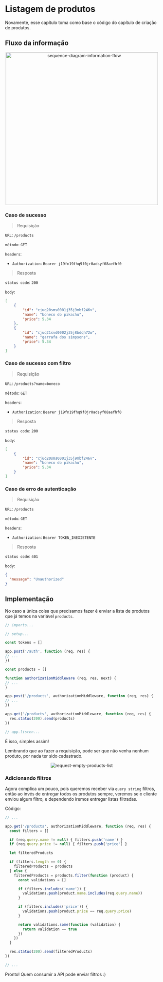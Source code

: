 # Listagem de produtos

Novamente, esse capítulo toma como base o código do capítulo de criação de produtos.

## Fluxo da informação

<p align="center">
  <img src="https://user-images.githubusercontent.com/15306309/56462917-8c863180-63a1-11e9-8c42-cf6e008c2a0d.png" alt="sequence-diagram-information-flow" width="500" />
</p>

### Caso de sucesso
> Requisição

`URL`: `/products`

`método`: `GET`

`headers`:
- `Authorization`: `Bearer j19fn19fhq9f0jr0adsyf08aefhf0`

> Resposta

`status code`: `200`

`body`:
```json
[
    {
        "id": "cjuq20sms0001j35j9mbf246v",
        "name": "boneco do pikachu",
        "price": 5.34
    },
    {
        "id": "cjuq21svd0002j35j8bdqh72w",
        "name": "garrafa dos simpsons",
        "price": 5.34
    }
]
```

### Caso de sucesso com filtro
> Requisição

`URL`: `/products?name=boneco`

`método`: `GET`

`headers`:
- `Authorization`: `Bearer j19fn19fhq9f0jr0adsyf08aefhf0`

> Resposta

`status code`: `200`

`body`:
```json
[
    {
        "id": "cjuq20sms0001j35j9mbf246v",
        "name": "boneco do pikachu",
        "price": 5.34
    }
]
```

### Caso de erro de autenticação
> Requisição

`URL`: `/products`

`método`: `GET`

`headers`:
- `Authorization`: `Bearer TOKEN_INEXISTENTE`

> Resposta

`status code`: `401`

`body`:
```json
{
  "message": "Unauthorized"
}
```

## Implementação

No caso a única coisa que precisamos fazer é enviar a lista de produtos que já temos na variável `products`.

```javascript
// imports...

// setup...

const tokens = []

app.post('/auth', function (req, res) {
// ...
})

const products = []

function authorizationMiddleware (req, res, next) {
// ...
}

app.post('/products', authorizationMiddleware, function (req, res) {
// ...
})

app.get('/products', authorizationMiddleware, function (req, res) {
  res.status(200).send(products)
})

// app.listen...
```

É isso, simples assim!

Lembrando que ao fazer a requisição, pode ser que não venha nenhum produto, por nada ter sido cadastrado.

<p align="center">
  <img src="https://user-images.githubusercontent.com/15306309/56462916-8c863180-63a1-11e9-8996-1d4dfef668ed.png" alt="request-empty-products-list" />
</p>

### Adicionando filtros

Agora complica um pouco, pois queremos receber via `query string` filtros, então ao invés de entregar todos os produtos sempre, veremos se o cliente enviou algum filtro, e dependendo iremos entregar listas filtradas.

Código:

```javascript
// ...

app.get('/products', authorizationMiddleware, function (req, res) {
  const filters = []

  if (req.query.name != null) { filters.push('name') }
  if (req.query.price != null) { filters.push('price') }

  let filteredProducts

  if (filters.length == 0) {
    filteredProducts = products
  } else {
    filteredProducts = products.filter(function (product) {
      const validations = []

      if (filters.includes('name')) {
        validations.push(product.name.includes(req.query.name))
      }

      if (filters.includes('price')) {
        validations.push(product.price == req.query.price)
      }

      return validations.some(function (validation) {
        return validation == true
      })
    })
  }

  res.status(200).send(filteredProducts)
})

// ...
```

Pronto! Quem consumir a API pode enviar filtros :)
